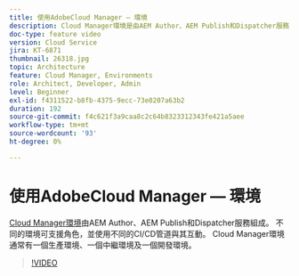 ```yaml
---
title: 使用AdobeCloud Manager — 環境
description: Cloud Manager環境是由AEM Author、AEM Publish和Dispatcher服務所組成。 不同的環境可支援角色，並使用不同的CI/CD管道與其互動。 Cloud Manager環境通常有一個生產環境、一個中繼環境及一個開發環境。
doc-type: feature video
version: Cloud Service
jira: KT-6871
thumbnail: 26318.jpg
topic: Architecture
feature: Cloud Manager, Environments
role: Architect, Developer, Admin
level: Beginner
exl-id: f4311522-b8fb-4375-9ecc-73e0207a63b2
duration: 192
source-git-commit: f4c621f3a9caa8c2c64b8323312343fe421a5aee
workflow-type: tm+mt
source-wordcount: '93'
ht-degree: 0%

---
```


# 使用AdobeCloud Manager — 環境

[Cloud Manager環境](https://experienceleague.adobe.com/docs/experience-manager-cloud-manager/using/how-to-use/manage-your-environment.html)由AEM Author、AEM Publish和Dispatcher服務組成。 不同的環境可支援角色，並使用不同的CI/CD管道與其互動。 Cloud Manager環境通常有一個生產環境、一個中繼環境及一個開發環境。

>[!VIDEO](https://video.tv.adobe.com/v/26318?quality=12&learn=on)
